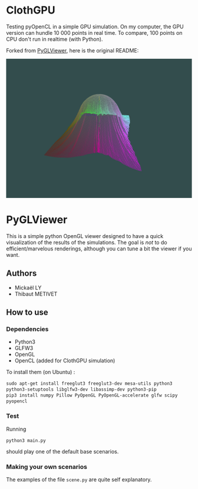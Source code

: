 # ClothGPU

Testing pyOpenCL in a simple GPU simulation.
On my computer, the GPU version can hundle 10 000 points in real time. To compare, 100 points on CPU don't run in realtime (with Python).

Forked from [PyGLViewer](https://gitlab.inria.fr/elan-public-code/pyglviewer), here is the original README:

![demo](screenshot_000000000.png)

# PyGLViewer

This is a simple python OpenGL viewer designed to have a quick visualization of the results of the simulations. The goal is *not* to do efficient/marvelous renderings, although you can tune a bit the viewer if you want.

## Authors

* Mickaël LY
* Thibaut METIVET

## How to use

### Dependencies 

* Python3
* GLFW3
* OpenGL
* OpenCL (added for ClothGPU simulation)

To install them (on Ubuntu) :
```
sudo apt-get install freeglut3 freeglut3-dev mesa-utils python3 python3-setuptools libglfw3-dev libassimp-dev python3-pip
pip3 install numpy Pillow PyOpenGL PyOpenGL-accelerate glfw scipy pyopencl
```

### Test

Running
```
python3 main.py
```
should play one of the default base scenarios.

### Making your own scenarios

The examples of the file `scene.py` are quite self explanatory. 
